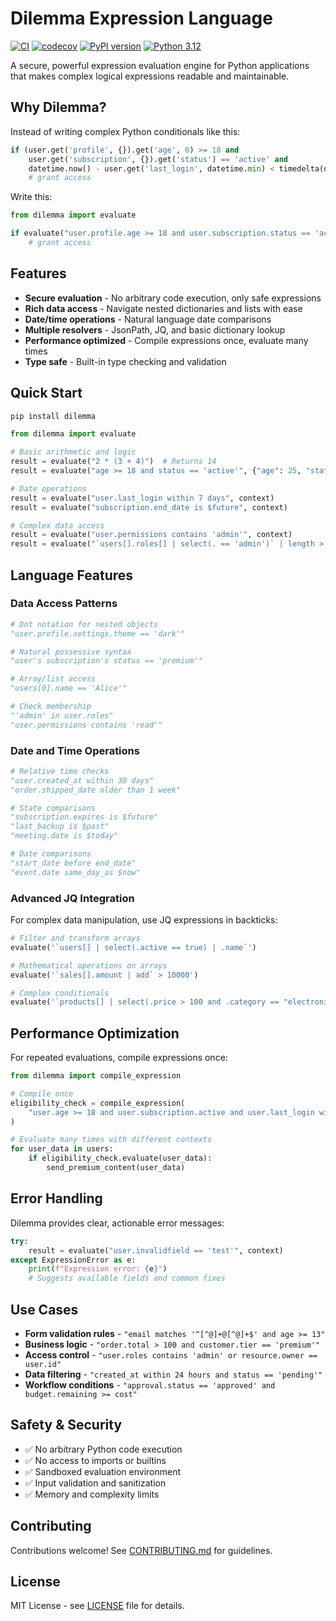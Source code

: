 # Dilemma Expression Language

[![CI](https://github.com/yourusername/dilemma/workflows/CI/badge.svg)](https://github.com/yourusername/dilemma/actions)
[![codecov](https://codecov.io/gh/yourusername/dilemma/branch/main/graph/badge.svg)](https://codecov.io/gh/yourusername/dilemma)
[![PyPI version](https://badge.fury.io/py/dilemma.svg)](https://badge.fury.io/py/dilemma)
[![Python 3.12](https://img.shields.io/badge/python-3.12-blue.svg)](https://www.python.org/downloads/release/python-312/)

A secure, powerful expression evaluation engine for Python applications that makes complex logical expressions readable and maintainable.

## Why Dilemma?

Instead of writing complex Python conditionals like this:
```python
if (user.get('profile', {}).get('age', 0) >= 18 and 
    user.get('subscription', {}).get('status') == 'active' and
    datetime.now() - user.get('last_login', datetime.min) < timedelta(days=30)):
    # grant access
```

Write this:
```python
from dilemma import evaluate

if evaluate("user.profile.age >= 18 and user.subscription.status == 'active' and user.last_login within 30 days", context):
    # grant access
```

## Features

- **Secure evaluation** - No arbitrary code execution, only safe expressions
- **Rich data access** - Navigate nested dictionaries and lists with ease
- **Date/time operations** - Natural language date comparisons
- **Multiple resolvers** - JsonPath, JQ, and basic dictionary lookup
- **Performance optimized** - Compile expressions once, evaluate many times
- **Type safe** - Built-in type checking and validation

## Quick Start

```bash
pip install dilemma
```

```python
from dilemma import evaluate

# Basic arithmetic and logic
result = evaluate("2 * (3 + 4)")  # Returns 14
result = evaluate("age >= 18 and status == 'active'", {"age": 25, "status": "active"})

# Date operations
result = evaluate("user.last_login within 7 days", context)
result = evaluate("subscription.end_date is $future", context)

# Complex data access
result = evaluate("user.permissions contains 'admin'", context)
result = evaluate("`users[].roles[] | select(. == 'admin')` | length > 0", context)
```

## Language Features

### Data Access Patterns

```python
# Dot notation for nested objects
"user.profile.settings.theme == 'dark'"

# Natural possessive syntax  
"user's subscription's status == 'premium'"

# Array/list access
"users[0].name == 'Alice'"

# Check membership
"'admin' in user.roles"
"user.permissions contains 'read'"
```

### Date and Time Operations

```python
# Relative time checks
"user.created_at within 30 days"
"order.shipped_date older than 1 week"

# State comparisons
"subscription.expires is $future"
"last_backup is $past"
"meeting.date is $today"

# Date comparisons
"start_date before end_date"
"event.date same_day_as $now"
```

### Advanced JQ Integration

For complex data manipulation, use JQ expressions in backticks:

```python
# Filter and transform arrays
evaluate('`users[] | select(.active == true) | .name`')

# Mathematical operations on arrays
evaluate('`sales[].amount | add` > 10000')

# Complex conditionals
evaluate('`products[] | select(.price > 100 and .category == "electronics") | length` > 5')
```

## Performance Optimization

For repeated evaluations, compile expressions once:

```python
from dilemma import compile_expression

# Compile once
eligibility_check = compile_expression(
    "user.age >= 18 and user.subscription.active and user.last_login within 30 days"
)

# Evaluate many times with different contexts
for user_data in users:
    if eligibility_check.evaluate(user_data):
        send_premium_content(user_data)
```

## Error Handling

Dilemma provides clear, actionable error messages:

```python
try:
    result = evaluate("user.invalidfield == 'test'", context)
except ExpressionError as e:
    print(f"Expression error: {e}")
    # Suggests available fields and common fixes
```

## Use Cases

- **Form validation rules** - `"email matches '^[^@]+@[^@]+$' and age >= 13"`
- **Business logic** - `"order.total > 100 and customer.tier == 'premium'"`
- **Access control** - `"user.roles contains 'admin' or resource.owner == user.id"`
- **Data filtering** - `"created_at within 24 hours and status == 'pending'"`
- **Workflow conditions** - `"approval.status == 'approved' and budget.remaining >= cost"`

## Safety & Security

- ✅ No arbitrary Python code execution
- ✅ No access to imports or builtins  
- ✅ Sandboxed evaluation environment
- ✅ Input validation and sanitization
- ✅ Memory and complexity limits

## Contributing

Contributions welcome! See [CONTRIBUTING.md](CONTRIBUTING.md) for guidelines.

## License

MIT License - see [LICENSE](LICENSE) file for details.